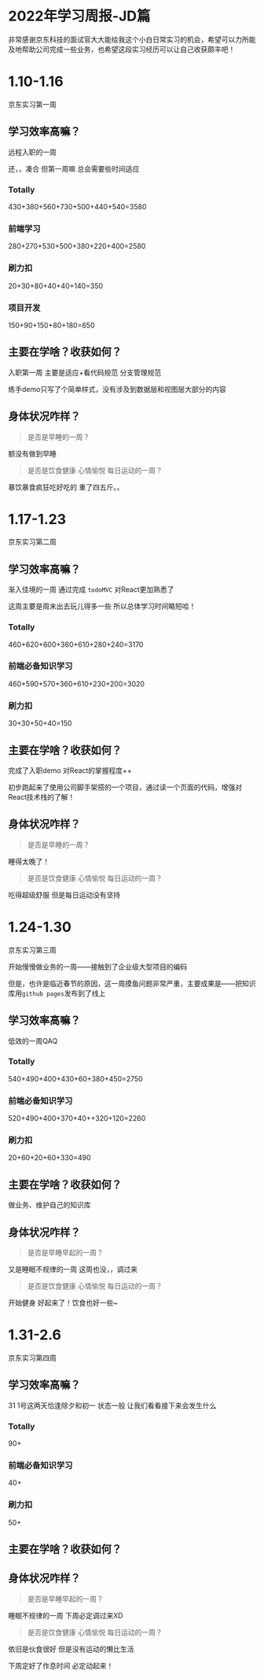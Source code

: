 # 2022年学习周报-JD篇

非常感谢京东科技的面试官大大能给我这个小白日常实习的机会，希望可以力所能及地帮助公司完成一些业务，也希望这段实习经历可以让自己收获颇丰吧！

# 1.10-1.16

京东实习第一周

## 学习效率高嘛？

远程入职的一周

还，，凑合 但第一周嘛 总会需要些时间适应

### Totally

430+380+560+730+500+440+540=3580

### 前端学习

280+270+530+500+380+220+400=2580

### 刷力扣

20+30+80+40+40+140=350

### 项目开发

150+90+150+80+180=650



## 主要在学啥？收获如何？

入职第一周 主要是适应+看代码规范 分支管理规范

练手demo只写了个简单样式，没有涉及到数据层和视图层大部分的内容

## 身体状况咋样？

> 是否是早睡的一周？

额没有做到早睡

> 是否是饮食健康 心情愉悦 每日运动的一周？

暴饮暴食疯狂吃好吃的 重了四五斤。。

# 1.17-1.23

京东实习第二周

## 学习效率高嘛？

渐入佳境的一周 通过完成 `todoMVC` 对React更加熟悉了

这周主要是周末出去玩儿得多一些 所以总体学习时间略短哈！

### Totally

460+620+600+360+610+280+240=3170

### 前端必备知识学习

460+590+570+360+610+230+200=3020

### 刷力扣

30+30+50+40=150

## 主要在学啥？收获如何？

完成了入职demo 对React的掌握程度++

初步跑起来了使用公司脚手架搭的一个项目，通过读一个页面的代码，增强对React技术栈的了解！

## 身体状况咋样？

> 是否是早睡的一周？

睡得太晚了！

> 是否是饮食健康 心情愉悦 每日运动的一周？

吃得超级舒服 但是每日运动没有坚持 

# 1.24-1.30

京东实习第三周

开始慢慢做业务的一周——接触到了企业级大型项目的编码

但是，也许是临近春节的原因，这一周摸鱼问题非常严重，主要成果是——把知识库用`github pages`发布到了线上

## 学习效率高嘛？

低效的一周QAQ

### Totally

540+490+400+430+60+380+450=2750

### 前端必备知识学习

520+490+400+370+40++320+120=2260

### 刷力扣

20+60+20+60+330=490

## 主要在学啥？收获如何？

做业务、维护自己的知识库

## 身体状况咋样？

> 是否是早睡早起的一周？

又是睡眠不规律的一周 这周也没，，调过来

> 是否是饮食健康 心情愉悦 每日运动的一周？

开始健身 好起来了！饮食也好一些~

# 1.31-2.6

京东实习第四周

## 学习效率高嘛？

31 1号这两天恰逢除夕和初一 状态一般 让我们看看接下来会发生什么

### Totally

90+

### 前端必备知识学习

40+

### 刷力扣

50+

## 主要在学啥？收获如何？



## 身体状况咋样？

> 是否是早睡早起的一周？

睡眠不规律的一周 下周必定调过来XD

> 是否是饮食健康 心情愉悦 每日运动的一周？

依旧是伙食很好 但是没有运动的懒比生活

下周定好了作息时间 必定动起来！

